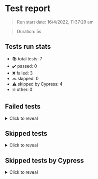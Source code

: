 # Test report
> Run start date: 16/4/2022, 11:37:29 am 

> Duration: 5s 

## Tests run stats
  - 📚 total tests: 7
  - ✔️ passed: 0
  - ❌ failed: 3
  - 🔜 skipped: 0
  - ⚠️ skipped by Cypress: 4
  - ❇️ other: 0 


## Failed tests
  <details>
  <summary>Click to reveal</summary>
  <article>
  
- 💢 Path: cypress/integration/e2e/index/dashboard.spec.ts, test: list cookies
- 💢 Path: cypress/integration/e2e/index/error.spec.ts, test: visit the wrong url
- 💢 Path: cypress/integration/e2e/index/personal_workspace.spec.ts, test: create a personal workspace
  </article>
  </details>

## Skipped tests
  <details>
  <summary>Click to reveal</summary>
  <article>
  

  </article>
  </details>

## Skipped tests by Cypress
  <details>
  <summary>Click to reveal</summary>
  <article>
  
- ⚠️ Path: cypress/integration/e2e/index/dashboard.spec.ts, test: check topbar
- ⚠️ Path: cypress/integration/e2e/index/personal_workspace.spec.ts, test: cannot have same personal workspace name
- ⚠️ Path: cypress/integration/e2e/index/personal_workspace.spec.ts, test: update a personal workspace
- ⚠️ Path: cypress/integration/e2e/index/personal_workspace.spec.ts, test: stop a personal workspace
  </article>
  </details>

